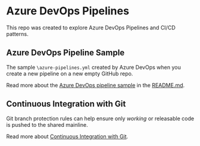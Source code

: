 # Azure DevOps Pipelines

This repo was created to explore Azure DevOps Pipelines and CI/CD patterns.

## Azure DevOps Pipeline Sample 

The sample `\azure-pipelines.yml` created by Azure DevOps when you create a new pipeline on a new empty GitHub repo. 

Read more about the [Azure DevOps pipeline sample](sample/README.md) in the [README.md](sample/README.md).

## Continuous Integration with Git

Git branch protection rules can help ensure only *working* or releasable code is pushed to the shared mainline.

Read more about [Continuous Integration with Git](ci/README.md).